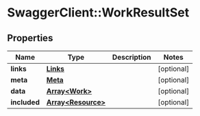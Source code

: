 # SwaggerClient::WorkResultSet

## Properties
Name | Type | Description | Notes
------------ | ------------- | ------------- | -------------
**links** | [**Links**](Links.md) |  | [optional] 
**meta** | [**Meta**](Meta.md) |  | [optional] 
**data** | [**Array&lt;Work&gt;**](Work.md) |  | [optional] 
**included** | [**Array&lt;Resource&gt;**](Resource.md) |  | [optional] 


